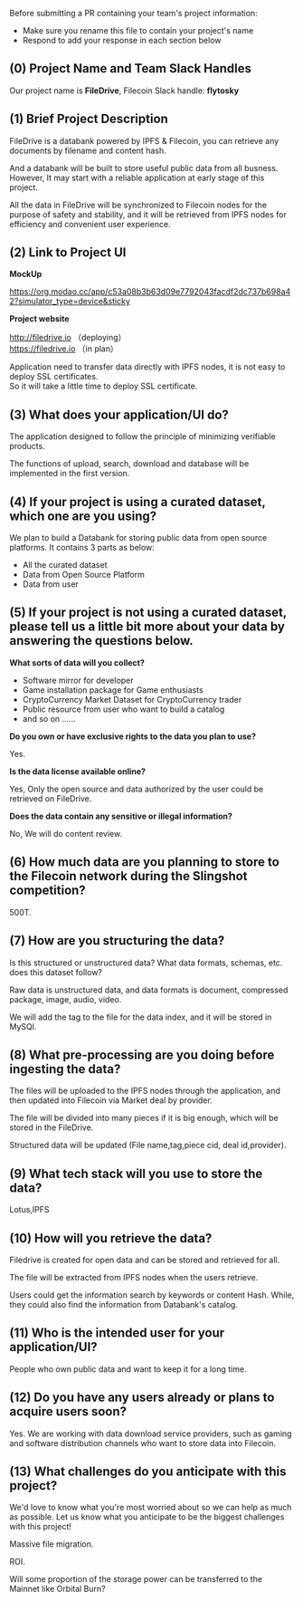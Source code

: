 Before submitting a PR containing your team's project information:
- Make sure you rename this file to contain your project's name
- Respond to add your response in each section below
## (0) Project Name and Team Slack Handles
Our project name is **FileDrive**, Filecoin Slack handle: **flytosky**

## (1) Brief Project Description
FileDrive is a databank powered by IPFS & Filecoin, you can retrieve any documents by filename and content hash. 

And a databank will be built to store useful public data from all busness. However, It may start with a reliable application at early stage of this project.

All the data in FileDrive will be synchronized to Filecoin nodes for the purpose of safety and stability, and it will be retrieved from IPFS nodes for efficiency and convenient user experience.

## (2) Link to Project UI

**MockUp**

https://org.modao.cc/app/c53a08b3b63d09e7792043facdf2dc737b698a42?simulator_type=device&sticky

**Project website**

http://filedrive.io  （deploying）   
https://filedrive.io   （in plan）

Application need to transfer data directly with IPFS nodes, it is not easy to deploy SSL certificates.   
So it will take a little time to deploy SSL certificate.


## (3) What does your application/UI do?

The application designed to follow the principle of minimizing verifiable products.

The functions of upload, search, download and database will be implemented in the first version.



## (4) If your project is using a curated dataset, which one are you using?

We plan to build a Databank for storing public data from open source platforms. It contains 3 parts as below:

- All the curated dataset
- Data from Open Source Platform
- Data from user

## (5) If your project is not using a curated dataset, please tell us a little bit more about your data by answering the questions below.
**What sorts of data will you collect?** 
- Software mirror for developer
- Game installation package for Game enthusiasts
- CryptoCurrency Market Dataset for CryptoCurrency trader
- Public resource from user who want to build a catalog
- and so on ......

**Do you own or have exclusive rights to the data you plan to use?**

Yes.

**Is the data license available online?** 

Yes, Only the open source and data authorized by the user could be retrieved on FileDrive.

**Does the data contain any sensitive or illegal information?**

No, We will do content review.


## (6) How much data are you planning to store to the Filecoin network during the Slingshot competition?
500T.

## (7) How are you structuring the data?
Is this structured or unstructured data? What data formats, schemas, etc. does this dataset follow?

Raw data is unstructured data, and data formats is document, compressed package, image, audio, video.

We will add the tag to the file for the data index, and it will be stored in MySQl.

## (8) What pre-processing are you doing before ingesting the data?

The files will be uploaded to the IPFS nodes through the application, and then updated into Filecoin via Market deal by provider.

The file will be divided into many pieces if it is big enough, which will be stored in the FileDrive.

Structured data will be updated (File name,tag,piece cid, deal id,provider).


## (9) What tech stack will you use to store the data?

Lotus,IPFS


## (10) How will you retrieve the data?

Filedrive is created for open data and can be stored and retrieved for all.

The file will be extracted from IPFS nodes when the users retrieve.

Users could get the information search by keywords or content Hash.
While, they could also find the information  from Databank's catalog.


## (11) Who is the intended user for your application/UI?

People who own public data and want to keep it for a long time.



## (12) Do you have any users already or plans to acquire users soon?

Yes. We are working with data download service providers, such as gaming and software distribution channels who want to store data into Filecoin.


## (13) What challenges do you anticipate with this project?
We'd love to know what you're most worried about so we can help as much as possible. Let us know what you anticipate to be the biggest challenges with this project!

Massive file migration.


ROI. 

Will some proportion of the storage power can be transferred to the Mainnet like Orbital Burn?

